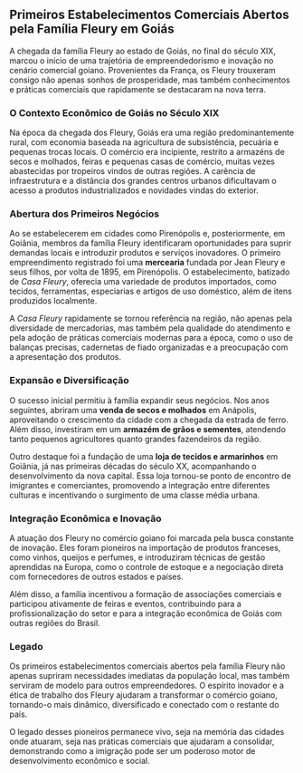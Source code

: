 ## Primeiros Estabelecimentos Comerciais Abertos pela Família Fleury em Goiás

A chegada da família Fleury ao estado de Goiás, no final do século XIX, marcou o início de uma trajetória de empreendedorismo e inovação no cenário comercial goiano. Provenientes da França, os Fleury trouxeram consigo não apenas sonhos de prosperidade, mas também conhecimentos e práticas comerciais que rapidamente se destacaram na nova terra.

### O Contexto Econômico de Goiás no Século XIX

Na época da chegada dos Fleury, Goiás era uma região predominantemente rural, com economia baseada na agricultura de subsistência, pecuária e pequenas trocas locais. O comércio era incipiente, restrito a armazéns de secos e molhados, feiras e pequenas casas de comércio, muitas vezes abastecidas por tropeiros vindos de outras regiões. A carência de infraestrutura e a distância dos grandes centros urbanos dificultavam o acesso a produtos industrializados e novidades vindas do exterior.

### Abertura dos Primeiros Negócios

Ao se estabelecerem em cidades como Pirenópolis e, posteriormente, em Goiânia, membros da família Fleury identificaram oportunidades para suprir demandas locais e introduzir produtos e serviços inovadores. O primeiro empreendimento registrado foi uma **mercearia** fundada por Jean Fleury e seus filhos, por volta de 1895, em Pirenópolis. O estabelecimento, batizado de *Casa Fleury*, oferecia uma variedade de produtos importados, como tecidos, ferramentas, especiarias e artigos de uso doméstico, além de itens produzidos localmente.

A *Casa Fleury* rapidamente se tornou referência na região, não apenas pela diversidade de mercadorias, mas também pela qualidade do atendimento e pela adoção de práticas comerciais modernas para a época, como o uso de balanças precisas, cadernetas de fiado organizadas e a preocupação com a apresentação dos produtos.

### Expansão e Diversificação

O sucesso inicial permitiu à família expandir seus negócios. Nos anos seguintes, abriram uma **venda de secos e molhados** em Anápolis, aproveitando o crescimento da cidade com a chegada da estrada de ferro. Além disso, investiram em um **armazém de grãos e sementes**, atendendo tanto pequenos agricultores quanto grandes fazendeiros da região.

Outro destaque foi a fundação de uma **loja de tecidos e armarinhos** em Goiânia, já nas primeiras décadas do século XX, acompanhando o desenvolvimento da nova capital. Essa loja tornou-se ponto de encontro de imigrantes e comerciantes, promovendo a integração entre diferentes culturas e incentivando o surgimento de uma classe média urbana.

### Integração Econômica e Inovação

A atuação dos Fleury no comércio goiano foi marcada pela busca constante de inovação. Eles foram pioneiros na importação de produtos franceses, como vinhos, queijos e perfumes, e introduziram técnicas de gestão aprendidas na Europa, como o controle de estoque e a negociação direta com fornecedores de outros estados e países.

Além disso, a família incentivou a formação de associações comerciais e participou ativamente de feiras e eventos, contribuindo para a profissionalização do setor e para a integração econômica de Goiás com outras regiões do Brasil.

### Legado

Os primeiros estabelecimentos comerciais abertos pela família Fleury não apenas supriram necessidades imediatas da população local, mas também serviram de modelo para outros empreendedores. O espírito inovador e a ética de trabalho dos Fleury ajudaram a transformar o comércio goiano, tornando-o mais dinâmico, diversificado e conectado com o restante do país.

O legado desses pioneiros permanece vivo, seja na memória das cidades onde atuaram, seja nas práticas comerciais que ajudaram a consolidar, demonstrando como a imigração pode ser um poderoso motor de desenvolvimento econômico e social.